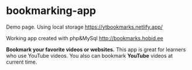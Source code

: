 # bookmarking-app

Demo page. Using local storage
https://ytbookmarks.netlify.app/

Working app created with php&MySql
http://bookmarks.hobid.ee

**Bookmark your favorite videos or websites.**
This app is great for learners who use YouTube videos.
You also can bookmark **YouTube** videos at current time.

